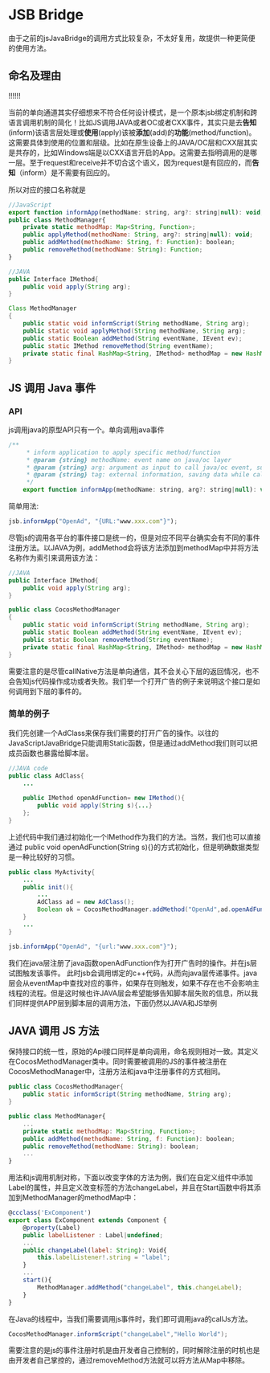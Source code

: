 # JSB Bridge

由于之前的jsJavaBridge的调用方式比较复杂，不太好复用，故提供一种更简便的使用方法。

## 命名及理由

!!!!!!

当前的单向通道其实仔细想来不符合任何设计模式，是一个原本jsb绑定机制和跨语言调用机制的简化！比如JS调用JAVA或者OC或者CXX事件，其实只是去**告知**(inform)该语言层处理或**使用**(apply)该被**添加**(add)的**功能**(method/function)。这需要具体到使用的位置和层级。比如在原生设备上的JAVA/OC层和CXX层其实是共存的，比如Windows端是以CXX语言开启的App。这需要去指明调用的是哪一层。至于request和receive并不切合这个语义，因为request是有回应的，而**告知**（inform）是不需要有回应的。

所以对应的接口名称就是

```js
//JavaScript
export function informApp(methodName: string, arg?: string|null): void;
public class MethodManager{
    private static methodMap: Map<String, Function>;
    public applyMethod(methodName: String, arg?: string|null): void;
    public addMethod(methodName: String, f: Function): boolean;
    public removeMethod(methodName: String): Function;
}
```

```JAVA
//JAVA
public Interface IMethod{
    public void apply(String arg);
}

Class MethodManager
{
    public static void informScript(String methodName, String arg);
    public static void applyMethod(String methodName, String arg);
    public static Boolean addMethod(String eventName, IEvent ev);
    public static IMethod removeMethod(String eventName);
    private static final HashMap<String, IMethod> methodMap = new HashMap<>();
}
```

## JS 调用 Java 事件

### API

js调用java的原型API只有一个。单向调用java事件

```js
/**
     * inform application to apply specific method/function
     * @param {string} methodName: event name on java/oc layer
     * @param {string} arg: argument as input to call java/oc event, suggest json format
     * @param {string} tag: external information, saving data while callback exist, and which callback to trigger 
     */
    export function informApp(methodName: string, arg?: string|null): void;
```

简单用法:

```js
jsb.informApp("OpenAd", "{URL:"www.xxx.com"}");
```

尽管js的调用各平台的事件接口是统一的，但是对应不同平台确实会有不同的事件注册方法。以JAVA为例，addMethod会将该方法添加到methodMap中并将方法名称作为索引来调用该方法：

```JAVA
//JAVA
public Interface IMethod{
    public void apply(String arg);
}

public class CocosMethodManager
{
    public static void informScript(String methodName, String arg);
    public static Boolean addMethod(String eventName, IEvent ev);
    public static Boolean removeMethod(String eventName);
    private static final HashMap<String, IMethod> methodMap = new HashMap<>();
}
```

需要注意的是尽管callNative方法是单向通信，其不会关心下层的返回情况，也不会告知js代码操作成功或者失败。我们举一个打开广告的例子来说明这个接口是如何调用到下层的事件的。

### 简单的例子

我们先创建一个AdClass来保存我们需要的打开广告的操作。以往的JavaScriptJavaBridge只能调用Static函数，但是通过addMethod我们则可以把成员函数也暴露给脚本层。

```java
//JAVA code
public class AdClass{
    ...
    
    public IMethod openAdFunction= new IMethod(){
        public void apply(String s){...}
    };
}
```

上述代码中我们通过初始化一个IMethod作为我们的方法。当然，我们也可以直接通过 public void openAdFunction(String s){}的方式初始化，但是明确数据类型是一种比较好的习惯。

```JAVA
public class MyActivity{
    ...
    public init(){
        ...
        AdClass ad = new AdClass();
        Boolean ok = CocosMethodManager.addMethod("OpenAd",ad.openAdFunction);
    }
    ...
}
```

```javascript
jsb.informApp("OpenAd", "{url:"www.xxx.com"}");

```

我们在java层注册了java函数openAdFunction作为打开广告时的操作。并在js层试图触发该事件。
此时jsb会调用绑定的c++代码，从而向java层传递事件。java层会从eventMap中查找对应的事件，如果存在则触发，如果不存在也不会影响主线程的流程。但是这时候也许JAVA层会希望能够告知脚本层失败的信息，所以我们同样提供APP层到脚本层的调用方法，下面仍然以JAVA和JS举例

## JAVA 调用 JS 方法

保持接口的统一性，原始的Api接口同样是单向调用，命名规则相对一致。其定义在CocosMethodManager类中。同时需要被调用的JS的事件被注册在CocosMethodManager中，注册方法和java中注册事件的方式相同。

```java
public class CocosMethodManager{
    public static informScript(String methodName, String arg);
}
```

```js
public class MethodManager{
    ...
    private static methodMap: Map<String, Function>;
    public addMethod(methodName: String, f: Function): boolean;
    public removeMethod(methodName: String): boolean;
    ...
}
```

用法和js调用机制对称，下面以改变字体的方法为例，我们在自定义组件中添加Label的属性，并且定义改变标签的方法changeLabel，并且在Start函数中将其添加到MethodManager的methodMap中：

```js
@ccclass('ExComponent')
export class ExComponent extends Component {
    @property(Label)
    public labelListener : Label|undefined;
    ...
    public changeLabel(label: String): Void{
        this.labelListener!.string = "label";
    }
    ...
    start(){
        MethodManager.addMethod("changeLabel", this.changeLabel);
    }
}
```

在Java的线程中，当我们需要调用js事件时，我们即可调用java的callJs方法。

```JAVA
CocosMethodManager.informScript("changeLabel","Hello World");
```

需要注意的是js的事件注册时机是由开发者自己控制的，同时解除注册的时机也是由开发者自己掌控的，通过removeMethod方法就可以将方法从Map中移除。
